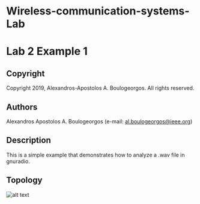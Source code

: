 # Wireless-communication-systems-Lab
# Lab 2 Example 1

## Copyright
Copyright 2019, Alexandros-Apostolos A. Boulogeorgos. All rights reserved.

## Authors
Alexandros Apostolos A. Boulogeorgos (e-mail: al.boulogeorgos@ieee.org)

## Description  
This is a simple example that demonstrates how to analyze a .wav file in gnuradio. 

## Topology
![alt text](https://github.com/aboulogeorgos/Wireless-communication-systems-Lab/blob/master/Lab2/example1/example1.grc.png?raw=true)
